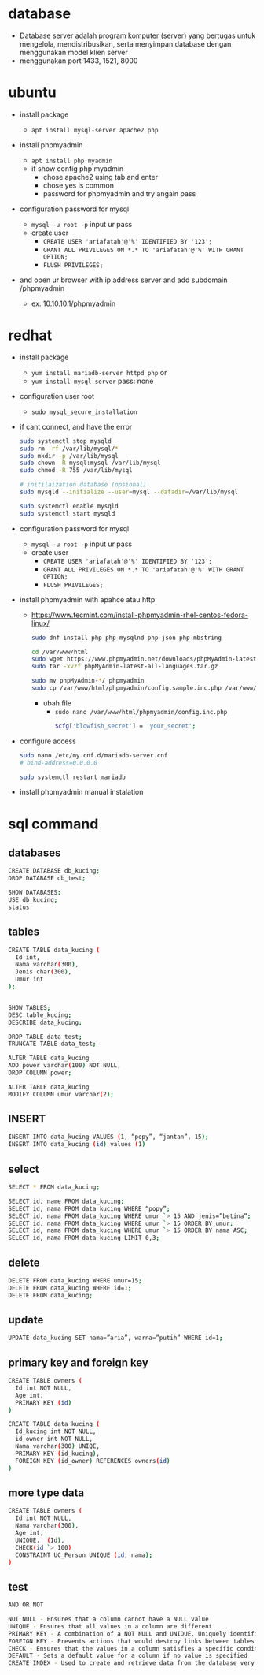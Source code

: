 # database
- Database server adalah program komputer (server) yang bertugas untuk mengelola, mendistribusikan, serta menyimpan database dengan menggunakan model klien server
- menggunakan port 1433, 1521, 8000

# ubuntu
- install package
  - ```apt install mysql-server apache2 php```

- install phpmyadmin
  - ```apt install php myadmin```
  - if show config php myadmin
    - chose apache2 using tab and enter
    - chose yes is common
    - password for phpmyadmin and try angain pass

- configuration password for mysql
  - ```mysql -u root -p```
    input ur pass
  - create user
    - ```CREATE USER 'ariafatah'@'%' IDENTIFIED BY '123';```
    - ```GRANT ALL PRIVILEGES ON *.* TO 'ariafatah'@'%' WITH GRANT OPTION;```
    - ```FLUSH PRIVILEGES;```

- and open ur browser with ip address server and add subdomain /phpmyadmin
  - ex: 10.10.10.1/phpmyadmin

# redhat
- install package
  - ```yum install mariadb-server httpd php```
  or
  - ```yum install mysql-server``` pass: none

- configuration user root
  - ```sudo mysql_secure_installation```

- if cant connect, and have the error
  ```bash
  sudo systemctl stop mysqld
  sudo rm -rf /var/lib/mysql/*
  sudo mkdir -p /var/lib/mysql
  sudo chown -R mysql:mysql /var/lib/mysql
  sudo chmod -R 755 /var/lib/mysql

  # initilaization database (opsional) 
  sudo mysqld --initialize --user=mysql --datadir=/var/lib/mysql

  sudo systemctl enable mysqld
  sudo systemctl start mysqld
  ```

- configuration password for mysql
  - ```mysql -u root -p```
    input ur pass
  - create user
    - ```CREATE USER 'ariafatah'@'%' IDENTIFIED BY '123';```
    - ```GRANT ALL PRIVILEGES ON *.* TO 'ariafatah'@'%' WITH GRANT OPTION;```
    - ```FLUSH PRIVILEGES;```

- install phpmyadmin with apahce atau http
  - https://www.tecmint.com/install-phpmyadmin-rhel-centos-fedora-linux/
    ```bash
    sudo dnf install php php-mysqlnd php-json php-mbstring

    cd /var/www/html
    sudo wget https://www.phpmyadmin.net/downloads/phpMyAdmin-latest-all-languages.tar.gz
    sudo tar -xvzf phpMyAdmin-latest-all-languages.tar.gz

    sudo mv phpMyAdmin-*/ phpmyadmin
    sudo cp /var/www/html/phpmyadmin/config.sample.inc.php /var/www/html/phpmyadmin/config.inc.php
    ```
    - ubah file
      - ```sudo nano /var/www/html/phpmyadmin/config.inc.php```
        ```bash
        $cfg['blowfish_secret'] = 'your_secret';
        ```

- configure access
  ```bash
  sudo nano /etc/my.cnf.d/mariadb-server.cnf
  # bind-address=0.0.0.0
  
  sudo systemctl restart mariadb
  ```

- install phpmyadmin manual instalation

# sql command
## databases
```bash
CREATE DATABASE db_kucing;
DROP DATABASE db_test;

SHOW DATABASES;
USE db_kucing;
status
```

## tables
```bash
CREATE TABLE data_kucing (
  Id int,
  Nama varchar(300),
  Jenis char(300),
  Umur int
);


SHOW TABLES;
DESC table_kucing;
DESCRIBE data_kucing;

DROP TABLE data_test;
TRUNCATE TABLE data_test;

ALTER TABLE data_kucing
ADD power varchar(100) NOT NULL,
DROP COLUMN power;

ALTER TABLE data_kucing
MODIFY COLUMN umur varchar(2);
```

## INSERT
```bash
INSERT INTO data_kucing VALUES (1, “popy”, “jantan”, 15);
INSERT INTO data_kucing (id) values (1)
```

## select
```bash
SELECT * FROM data_kucing;

SELECT id, name FROM data_kucing;
SELECT id, nama FROM data_kucing WHERE “popy”;
SELECT id, nama FROM data_kucing WHERE umur `> 15 AND jenis=”betina”;
SELECT id, nama FROM data_kucing WHERE umur `> 15 ORDER BY umur;
SELECT id, nama FROM data_kucing WHERE umur `> 15 ORDER BY nama ASC;
SELECT id, nama FROM data_kucing LIMIT 0,3;
```

## delete
```bash
DELETE FROM data_kucing WHERE umur=15;
DELETE FROM data_kucing WHERE id=1;
DELETE FROM data_kucing;
```

## update
```bash
UPDATE data_kucing SET nama=”aria”, warna=”putih” WHERE id=1;
```

## primary key and foreign key
```bash
CREATE TABLE owners (
  Id int NOT NULL,
  Age int,
  PRIMARY KEY (id)
)

CREATE TABLE data_kucing (
  Id_kucing int NOT NULL,
  id_owner int NOT NULL,
  Nama varchar(300) UNIQE,
  PRIMARY KEY (id_kucing),
  FOREIGN KEY (id_owner) REFERENCES owners(id)
)
```

## more type data
```bash
CREATE TABLE owners (
  Id int NOT NULL,
  Nama varchar(300),
  Age int,
  UNIQUE.  (Id),
  CHECK(id `> 100)
  CONSTRAINT UC_Person UNIQUE (id, nama);
)
```

## test
```bash
AND OR NOT

NOT NULL - Ensures that a column cannot have a NULL value
UNIQUE - Ensures that all values in a column are different
PRIMARY KEY - A combination of a NOT NULL and UNIQUE. Uniquely identifies each row in a table
FOREIGN KEY - Prevents actions that would destroy links between tables
CHECK - Ensures that the values in a column satisfies a specific condition
DEFAULT - Sets a default value for a column if no value is specified
CREATE INDEX - Used to create and retrieve data from the database very quickly
```